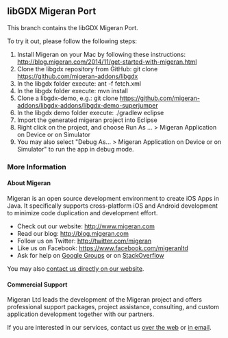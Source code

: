 libGDX Migeran Port
-------------------

This branch contains the libGDX Migeran Port.

To try it out, please follow the following steps:

1. Install Migeran on your Mac by following these instructions: http://blog.migeran.com/2014/11/get-started-with-migeran.html
2. Clone the libgdx repository from GitHub: git clone https://github.com/migeran-addons/libgdx
3. In the libgdx folder execute: ant -f fetch.xml
4. In the libgdx folder execute: mvn install
5. Clone a libgdx-demo, e.g.: git clone https://github.com/migeran-addons/libgdx-addons/libgdx-demo-superjumper
6. In the libgdx demo folder execute: ./gradlew eclipse
7. Import the generated migeran project into Eclipse
8. Right click on the project, and choose Run As ... > Migeran Application on Device or on Simulator
9. You may also select "Debug As... > Migeran Application on Device or on Simulator" to run the app in debug mode.

### More Information

#### About Migeran

Migeran is an open source development environment to create iOS Apps in Java. 
It specifically supports cross-platform iOS and Android development 
to minimize code duplication and development effort.

* Check out our website: http://www.migeran.com
* Read our blog: http://blog.migeran.com
* Follow us on Twitter: http://twitter.com/migeran
* Like us on Facebook: https://www.facebook.com/migeranltd
* Ask for help on [Google Groups](https://groups.google.com/forum/#!forum/migeran) 
or on [StackOverflow](http://stackoverflow.com/questions/ask?tags=migeran)


You may also [contact us directly on our website](http://www.migeran.com/contact.html).

#### Commercial Support

Migeran Ltd leads the development of the Migeran project 
and offers professional support packages, project assistance, 
consulting, and custom application development together with our partners.

If you are interested in our services, contact us 
[over the web](http://www.migeran.com/contact.html) or [in email](mailto:support@migeran.com).
